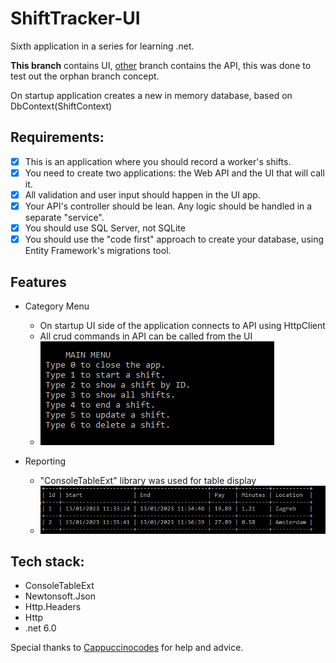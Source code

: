 # ShiftTracker-UI

Sixth application in a series for learning .net. 

**This branch** contains UI, [other](https://github.com/Walter4B/ShiftTracker#shifttracker-api) branch contains the API, this was done to test out the orphan branch concept.

On startup application creates a new in memory database, based on DbContext(ShiftContext)

## Requirements: 
 - [x] This is an application where you should record a worker's shifts.
 - [x] You need to create two applications: the Web API and the UI that will call it.
 - [x] All validation and user input should happen in the UI app.
 - [x] Your API's controller should be lean. Any logic should be handled in a separate "service".
 - [x] You should use SQL Server, not SQLite
 - [x] You should use the "code first" approach to create your database, using Entity Framework's migrations tool.

## Features
- Category Menu
  - On startup UI side of the application connects to API using HttpClient
  - All crud commands in API can be called from the UI
  - ![MainMenu](Images/MainMenu.PNG)

- Reporting
  - "ConsoleTableExt" library was used for table display 
  - ![Report](Images/Report.PNG)

## Tech stack:
- ConsoleTableExt
- Newtonsoft.Json
- Http.Headers
- Http
- .net 6.0

Special thanks to [Cappuccinocodes](https://github.com/cappuccinocodes) for help and advice.
